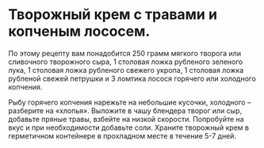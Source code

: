 # Творожный крем с травами и копченым лососем.
По этому рецепту вам понадобится 250 грамм мягкого творога или сливочного творожного сыра, 1 столовая ложка рубленого зеленого лука, 1 столовая ложка рубленого свежего укропа, 1 столовая ложка рубленой свежей петрушки и 3 ломтика лосося горячего или холодного копчения.

Рыбу горячего копчения нарежьте на небольшие кусочки, холодного – разберите на «хлопья». Выложите в чашу блендера творог или сыр, добавьте пряные травы, взбейте на низкой скорости. Попробуйте на вкус и при необходимости добавьте соли. Храните творожный крем в герметичном контейнере в прохладном месте в течение 5-7 дней.
